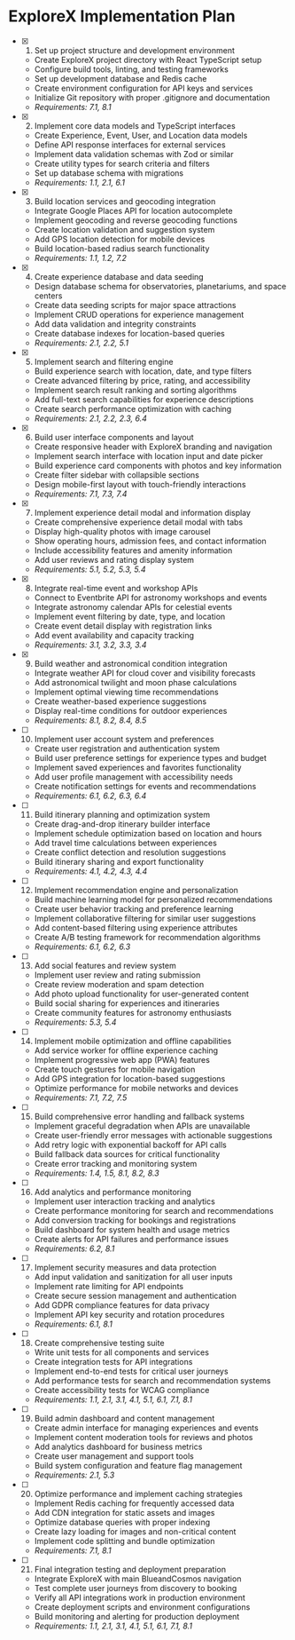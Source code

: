 # ExploreX Implementation Plan

- [x] 1. Set up project structure and development environment
  - Create ExploreX project directory with React TypeScript setup
  - Configure build tools, linting, and testing frameworks
  - Set up development database and Redis cache
  - Create environment configuration for API keys and services
  - Initialize Git repository with proper .gitignore and documentation
  - _Requirements: 7.1, 8.1_

- [x] 2. Implement core data models and TypeScript interfaces
  - Create Experience, Event, User, and Location data models
  - Define API response interfaces for external services
  - Implement data validation schemas with Zod or similar
  - Create utility types for search criteria and filters
  - Set up database schema with migrations
  - _Requirements: 1.1, 2.1, 6.1_

- [x] 3. Build location services and geocoding integration
  - Integrate Google Places API for location autocomplete
  - Implement geocoding and reverse geocoding functions
  - Create location validation and suggestion system
  - Add GPS location detection for mobile devices
  - Build location-based radius search functionality
  - _Requirements: 1.1, 1.2, 7.2_

- [x] 4. Create experience database and data seeding
  - Design database schema for observatories, planetariums, and space centers
  - Create data seeding scripts for major space attractions
  - Implement CRUD operations for experience management
  - Add data validation and integrity constraints
  - Create database indexes for location-based queries
  - _Requirements: 2.1, 2.2, 5.1_

- [x] 5. Implement search and filtering engine
  - Build experience search with location, date, and type filters
  - Create advanced filtering by price, rating, and accessibility
  - Implement search result ranking and sorting algorithms
  - Add full-text search capabilities for experience descriptions
  - Create search performance optimization with caching
  - _Requirements: 2.1, 2.2, 2.3, 6.4_

- [x] 6. Build user interface components and layout
  - Create responsive header with ExploreX branding and navigation
  - Implement search interface with location input and date picker
  - Build experience card components with photos and key information
  - Create filter sidebar with collapsible sections
  - Design mobile-first layout with touch-friendly interactions
  - _Requirements: 7.1, 7.3, 7.4_

- [x] 7. Implement experience detail modal and information display
  - Create comprehensive experience detail modal with tabs
  - Display high-quality photos with image carousel
  - Show operating hours, admission fees, and contact information
  - Include accessibility features and amenity information
  - Add user reviews and rating display system
  - _Requirements: 5.1, 5.2, 5.3, 5.4_

- [x] 8. Integrate real-time event and workshop APIs
  - Connect to Eventbrite API for astronomy workshops and events
  - Integrate astronomy calendar APIs for celestial events
  - Implement event filtering by date, type, and location
  - Create event detail display with registration links
  - Add event availability and capacity tracking
  - _Requirements: 3.1, 3.2, 3.3, 3.4_

- [x] 9. Build weather and astronomical condition integration
  - Integrate weather API for cloud cover and visibility forecasts
  - Add astronomical twilight and moon phase calculations
  - Implement optimal viewing time recommendations
  - Create weather-based experience suggestions
  - Display real-time conditions for outdoor experiences
  - _Requirements: 8.1, 8.2, 8.4, 8.5_

- [ ] 10. Implement user account system and preferences
  - Create user registration and authentication system
  - Build user preference settings for experience types and budget
  - Implement saved experiences and favorites functionality
  - Add user profile management with accessibility needs
  - Create notification settings for events and recommendations
  - _Requirements: 6.1, 6.2, 6.3, 6.4_

- [ ] 11. Build itinerary planning and optimization system
  - Create drag-and-drop itinerary builder interface
  - Implement schedule optimization based on location and hours
  - Add travel time calculations between experiences
  - Create conflict detection and resolution suggestions
  - Build itinerary sharing and export functionality
  - _Requirements: 4.1, 4.2, 4.3, 4.4_

- [ ] 12. Implement recommendation engine and personalization
  - Build machine learning model for personalized recommendations
  - Create user behavior tracking and preference learning
  - Implement collaborative filtering for similar user suggestions
  - Add content-based filtering using experience attributes
  - Create A/B testing framework for recommendation algorithms
  - _Requirements: 6.1, 6.2, 6.3_

- [ ] 13. Add social features and review system
  - Implement user review and rating submission
  - Create review moderation and spam detection
  - Add photo upload functionality for user-generated content
  - Build social sharing for experiences and itineraries
  - Create community features for astronomy enthusiasts
  - _Requirements: 5.3, 5.4_

- [ ] 14. Implement mobile optimization and offline capabilities
  - Add service worker for offline experience caching
  - Implement progressive web app (PWA) features
  - Create touch gestures for mobile navigation
  - Add GPS integration for location-based suggestions
  - Optimize performance for mobile networks and devices
  - _Requirements: 7.1, 7.2, 7.5_

- [ ] 15. Build comprehensive error handling and fallback systems
  - Implement graceful degradation when APIs are unavailable
  - Create user-friendly error messages with actionable suggestions
  - Add retry logic with exponential backoff for API calls
  - Build fallback data sources for critical functionality
  - Create error tracking and monitoring system
  - _Requirements: 1.4, 1.5, 8.1, 8.2, 8.3_

- [ ] 16. Add analytics and performance monitoring
  - Implement user interaction tracking and analytics
  - Create performance monitoring for search and recommendations
  - Add conversion tracking for bookings and registrations
  - Build dashboard for system health and usage metrics
  - Create alerts for API failures and performance issues
  - _Requirements: 6.2, 8.1_

- [ ] 17. Implement security measures and data protection
  - Add input validation and sanitization for all user inputs
  - Implement rate limiting for API endpoints
  - Create secure session management and authentication
  - Add GDPR compliance features for data privacy
  - Implement API key security and rotation procedures
  - _Requirements: 6.1, 8.1_

- [ ] 18. Create comprehensive testing suite
  - Write unit tests for all components and services
  - Create integration tests for API integrations
  - Implement end-to-end tests for critical user journeys
  - Add performance tests for search and recommendation systems
  - Create accessibility tests for WCAG compliance
  - _Requirements: 1.1, 2.1, 3.1, 4.1, 5.1, 6.1, 7.1, 8.1_

- [ ] 19. Build admin dashboard and content management
  - Create admin interface for managing experiences and events
  - Implement content moderation tools for reviews and photos
  - Add analytics dashboard for business metrics
  - Create user management and support tools
  - Build system configuration and feature flag management
  - _Requirements: 2.1, 5.3_

- [ ] 20. Optimize performance and implement caching strategies
  - Implement Redis caching for frequently accessed data
  - Add CDN integration for static assets and images
  - Optimize database queries with proper indexing
  - Create lazy loading for images and non-critical content
  - Implement code splitting and bundle optimization
  - _Requirements: 7.1, 8.1_

- [ ] 21. Final integration testing and deployment preparation
  - Integrate ExploreX with main BlueandCosmos navigation
  - Test complete user journeys from discovery to booking
  - Verify all API integrations work in production environment
  - Create deployment scripts and environment configurations
  - Build monitoring and alerting for production deployment
  - _Requirements: 1.1, 2.1, 3.1, 4.1, 5.1, 6.1, 7.1, 8.1_